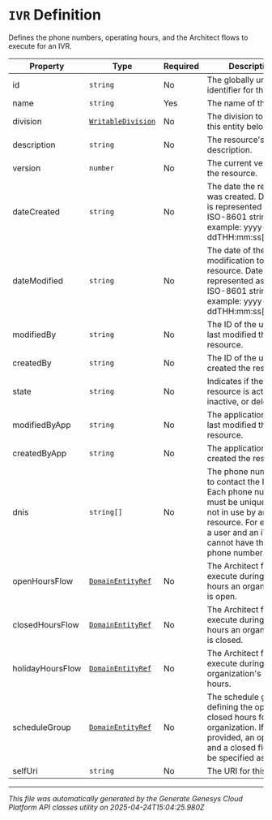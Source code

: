 # `IVR` Definition

Defines the phone numbers, operating hours, and the Architect flows to execute for an IVR.

| Property | Type | Required | Description |
|----------|------|----------|-------------|
| id | `string` | No | The globally unique identifier for the object. |
| name | `string` | Yes | The name of the entity. |
| division | [`WritableDivision`](writabledivision-definition.md) | No | The division to which this entity belongs. |
| description | `string` | No | The resource's description. |
| version | `number` | No | The current version of the resource. |
| dateCreated | `string` | No | The date the resource was created. Date time is represented as an ISO-8601 string. For example: yyyy-MM-ddTHH:mm:ss[.mmm]Z |
| dateModified | `string` | No | The date of the last modification to the resource. Date time is represented as an ISO-8601 string. For example: yyyy-MM-ddTHH:mm:ss[.mmm]Z |
| modifiedBy | `string` | No | The ID of the user that last modified the resource. |
| createdBy | `string` | No | The ID of the user that created the resource. |
| state | `string` | No | Indicates if the resource is active, inactive, or deleted. |
| modifiedByApp | `string` | No | The application that last modified the resource. |
| createdByApp | `string` | No | The application that created the resource. |
| dnis | `string[]` | No | The phone number(s) to contact the IVR by.  Each phone number must be unique and not in use by another resource.  For example, a user and an iVR cannot have the same phone number. |
| openHoursFlow | [`DomainEntityRef`](domainentityref-definition.md) | No | The Architect flow to execute during the hours an organization is open. |
| closedHoursFlow | [`DomainEntityRef`](domainentityref-definition.md) | No | The Architect flow to execute during the hours an organization is closed. |
| holidayHoursFlow | [`DomainEntityRef`](domainentityref-definition.md) | No | The Architect flow to execute during an organization's holiday hours. |
| scheduleGroup | [`DomainEntityRef`](domainentityref-definition.md) | No | The schedule group defining the open and closed hours for an organization.  If this is provided, an open flow and a closed flow must be specified as well. |
| selfUri | `string` | No | The URI for this object |

---

*This file was automatically generated by the Generate Genesys Cloud Platform API classes utility on 2025-04-24T15:04:25.980Z*